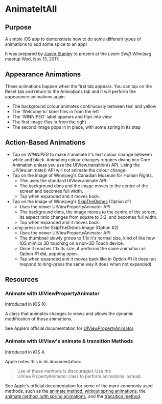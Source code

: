 # AnimateItAll

## Purpose

A simple iOS app to demonstrate how to do some different types of animations to add some spice to an app!

It was prepared by [Justin Stanley](https://github.com/jstheoriginal) to present at the *Learn Swift Winnipeg* meetup Wed, Nov 15, 2017.

## Appearance Animations

These animations happen when the first tab appears. You can tap on the Reset tab and return to the Animations tab and it will perform the appearance animations again.

- The background colour animates continuously between teal and yellow
- The 'Welcome to' label flies in from the left
- The 'WINNIPEG' label appears and flips into view
- The first image flies in from the right
- The second image pops in in place, with some spring in its step

## Action-Based Animations

- Tap on *WINNIPEG* to make it animate it's text colour change between white and black. Animating colour changes requires diving into Core Animation unless you use the UIView.transition() API. Using the UIView.animate() API will not animate the colour change.
- Tap on the image of Winnipeg's Canadian Museum for Human Rights.
  - This uses the standard UIView.animate API.
  - The background dims and the image moves to the centre of the screen and becomes full width.
  - Tap when expanded and it moves back.
- Tap on the image of Winnipeg's [SkipTheDishes](www.skipthedishes.com) (Option #1)
  - Uses the newer UIViewPropertyAnimator API.
  - The background dims, the image moves to the centre of the screen, its aspect ratio changes from square to 3:2, and becomes full width.
  - Tap when expanded and it moves back.
- Long-press on the SkipTheDishes image (Option #2)
  - Uses the newer UIViewPropertyAnimator API.
  - The thumbnail slowly grows to 1.1x it's normal size, kind of like how iOS mimics 3D touching on a non-3D Touch device.
  - Once it reaches 1.1x its size, it performs the same animation as Option #1 did, popping open.
  - Tap when expanded and it moves back like in Option #1 (it does not respond to long-press the same way it does when not expanded)
  
## Resources

### Animate with UIViewPropertyAnimator
  
Introduced in iOS 10.

A class that animates changes to views and allows the dynamic modification of those animations.

See Apple's official documentation for [UIViewPropertyAnimator](https://developer.apple.com/documentation/uikit/uiviewpropertyanimator).

### Animate with UIView's animate & transition Methods

Introduced in iOS 4.

Apple notes this in its documentation:
> Use of these methods is discouraged. Use the UIViewPropertyAnimator class to perform animations instead.

See Apple's official documentation for some of the more commonly used methods, such as the [animate method, without spring animations](https://developer.apple.com/documentation/uikit/uiview/1622451-animate), the [animate method, with spring animations](https://developer.apple.com/documentation/uikit/uiview/1622594-animate), and the [transition method](https://developer.apple.com/documentation/uikit/uiview/1622574-transition).
